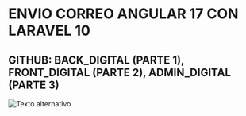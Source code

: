 <!-- 0.- ENVIO-CORREO-V1-P(1-2)-->

# ENVIO CORREO ANGULAR 17 CON LARAVEL 10

## GITHUB: BACK_DIGITAL (PARTE 1), FRONT_DIGITAL (PARTE 2), ADMIN_DIGITAL (PARTE 3)

![Texto alternativo](imagenes/enviar_correo.png "Título opcional")

<!-- /0.- ENVIO-CORREO-V1-P(1-2)-->
